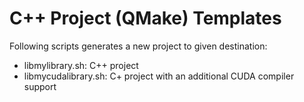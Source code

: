 # C++ Project (QMake) Templates
Following scripts generates a new project to given destination:
* libmylibrary.sh: C++ project
* libmycudalibrary.sh: C+ project with an additional CUDA compiler support